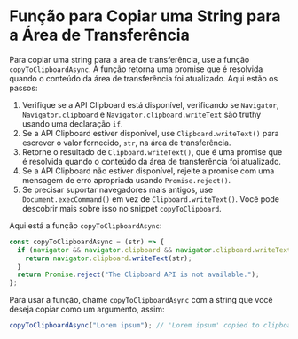 # Função para Copiar uma String para a Área de Transferência

Para copiar uma string para a área de transferência, use a função `copyToClipboardAsync`. A função retorna uma promise que é resolvida quando o conteúdo da área de transferência foi atualizado. Aqui estão os passos:

1.  Verifique se a API Clipboard está disponível, verificando se `Navigator`, `Navigator.clipboard` e `Navigator.clipboard.writeText` são truthy usando uma declaração `if`.
2.  Se a API Clipboard estiver disponível, use `Clipboard.writeText()` para escrever o valor fornecido, `str`, na área de transferência.
3.  Retorne o resultado de `Clipboard.writeText()`, que é uma promise que é resolvida quando o conteúdo da área de transferência foi atualizado.
4.  Se a API Clipboard não estiver disponível, rejeite a promise com uma mensagem de erro apropriada usando `Promise.reject()`.
5.  Se precisar suportar navegadores mais antigos, use `Document.execCommand()` em vez de `Clipboard.writeText()`. Você pode descobrir mais sobre isso no snippet `copyToClipboard`.

Aqui está a função `copyToClipboardAsync`:

```js
const copyToClipboardAsync = (str) => {
  if (navigator && navigator.clipboard && navigator.clipboard.writeText) {
    return navigator.clipboard.writeText(str);
  }
  return Promise.reject("The Clipboard API is not available.");
};
```

Para usar a função, chame `copyToClipboardAsync` com a string que você deseja copiar como um argumento, assim:

```js
copyToClipboardAsync("Lorem ipsum"); // 'Lorem ipsum' copied to clipboard.
```
